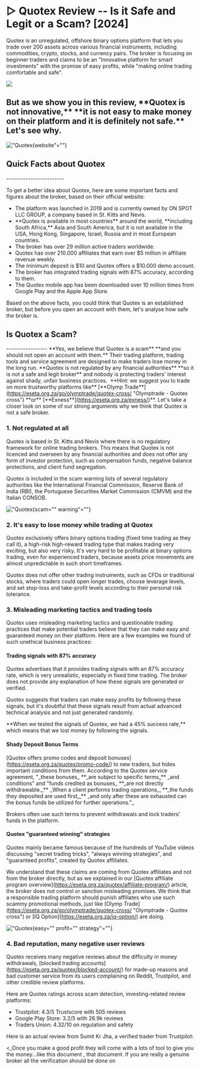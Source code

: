 # ▷ Quotex Review -- Is it Safe and Legit or a Scam? \[2024\]

Quotex is an unregulated, offshore binary options platform that lets you
trade over 200 assets across various financial instruments, including
commodities, crypto, stocks, and currency pairs. The broker is focusing
on beginner traders and claims to be an "Innovative platform for smart
investments" with the promise of easy profits, while "making online
trading comfortable and safe".

[![](https://static.quotex.io/files/4_en/300_250.jpg)](https://traff.sbs/brokerqxlid)

## But as we show you in this review, \*\*Quotex is not innovative,\*\* \*\*it is not easy to make money on their platform and it is definitely not safe.\*\* Let\'s see why.

!["Quotex](\%22https://cdn-60543ed5c1ac180a94122e2d.closte.com/wp-content/uploads/2024/09/Quotex-website.jpg\%22){website"=""}

## Quick Facts about Quotex

\-\-\-\-\-\-\-\-\-\-\-\-\-\-\-\-\-\-\-\-\-\-\--

To get a better idea about Quotex, here are some important facts and
figures about the broker, based on their official website:

-   The platform was launched in 2019 and is currently owned by ON SPOT
    LLC GROUP, a company based in St. Kitts and Nevis.
-   \*\*Quotex is available in most countries\*\* around the world,
    \*\*including South Africa,\*\* Asia and South America, but it is
    not available in the USA, Hong Kong, Singapore, Israel, Russia and
    in most European countries.
-   The broker has over 29 million active traders worldwide.
-   Quotex has over 210.000 affiliates that earn over \$5 million in
    affiliate revenue weekly.
-   The minimum deposit is \$10 and Quotex offers a \$10.000 demo
    account.
-   The broker has integrated trading signals with 87% accuracy,
    according to them.
-   The Quotex mobile app has been downloaded over 10 million times from
    Google Play and the Apple App Store.

Based on the above facts, you could think that Quotex is an established
broker, but before you open an account with them, let\'s analyse how
safe the broker is.

## Is Quotex a Scam?

\-\-\-\-\-\-\-\-\-\-\-\-\-\-\-\-- \*\*Yes, we believe that Quotex is a
scam\*\* \*\*and you should not open an account with them.\*\* Their
trading platform, trading tools and service agreement are designed to
make traders lose money in the long run. \*\*Quotex is not regulated by
any financial authorities\*\* \*\*so it is not a safe and legit
broker\*\* and nobody is protecting traders\' interest against shady,
unfair business practices.  \*\*Hint: we suggest you to trade on more
trustworthy platforms like\*\* \[\*\*Olymp
Trade\*\*\](https://eseta.org.za/go/olymptrade/quotex-cross/
"Olymptrade - Quotex cross") \*\*or\*\*
\[\*\*Exness\*\*\](https://eseta.org.za/exness/)\*\*. Let\'s take a
closer look on some of our strong arguments why we think that Quotex is
not a safe broker.

### 1. Not regulated at all

Quotex is based in St. Kitts and Nevis where there is no regulatory
framework for online trading brokers. This means that Quotex is not
licenced and overseen by any financial authorities and does not offer
any form of investor protection, such as compensation funds, negative
balance protections, and client fund segregation.

Quotex is included in the scam warning lists of several regulatory
authorities like the International Financial Commission, Reserve Bank of
India (RBI), the Portuguese Securities Market Commission (CMVM) and the
Italian CONSOB.

!["Quotex](\%22https://cdn-60543ed5c1ac180a94122e2d.closte.com/wp-content/uploads/2024/09/Quotex-scam-warning.jpg\%22){scam=""
warning"=""}

### 2. It\'s easy to lose money while trading at Quotex

Quotex exclusively offers binary options trading (fixed time trading as
they call it), a high-risk high-reward trading type that makes trading
very exciting, but also very risky. It\'s very hard to be profitable at
binary options trading, even for experienced traders, because assets
price movements are almost unpredictable in such short timeframes.

Quotex does not offer other trading instruments, such as CFDs or
traditional stocks, where traders could open longer trades, choose
leverage levels, and set stop-loss and take-profit levels according to
their personal risk tolerance.

### 3. Misleading marketing tactics and trading tools

Quotex uses misleading marketing tactics and questionable trading
practices that make potential traders believe that they can make easy
and guaranteed money on their platform. Here are a few examples we found
of such unethical business practices:

#### Trading signals with 87% accuracy

Quotex advertises that it provides trading signals with an 87% accuracy
rate, which is very unrealistic, especially in fixed time trading. The
broker does not provide any explanation of how these signals are
generated or verified.

Quotex suggests that traders can make easy profits by following these
signals, but it\'s doubtful that these signals result from actual
advanced technical analysis and not just generated randomly. 

\*\*When we tested the signals of Quotex, we had a 45% success rate,\*\*
which means that we lost money by following the signals.

#### Shady Deposit Bonus Terms

\[Quotex offers promo codes and deposit
bonuses\](https://eseta.org.za/quotex/promo-code/) to new traders, but
hides important conditions from them. According to the Quotex service
agreement, "\_these bonuses\_ \*\*\_are subject to specific
terms\_\*\* \_and conditions" and "funds credited as bonuses\_
\*\*\_are not directly withdrawable.\_\*\* \_When a client performs
trading operations,\_ \*\*\_the funds they deposited are used
first,\_\*\* \_and only after these are exhausted can the bonus funds be
utilized for further operations."\_  

Brokers often use such terms to prevent withdrawals and lock traders\'
funds in the platform.

#### Quotex "guaranteed winning" strategies

Quotex mainly became famous because of the hundreds of YouTube videos
discussing "secret trading tricks", "always winning
strategies", and "guaranteed profits", created by Quotex
affiliates.

We understand that these claims are coming from Quotex affiliates and
not from the broker directly, but as we explained in our \[Quotex
affiliate program
overview\](https://eseta.org.za/quotex/affiliate-program/) article, the
broker does not control or sanction misleading promises. We think that
a responsible trading platform should punish affiliates who use such
scammy promotional methods, just like \[Olymp
Trade\](https://eseta.org.za/go/olymptrade/quotex-cross/
"Olymptrade - Quotex cross") or \[IQ
Option\](https://eseta.org.za/iq-option/) are doing.

!["Quotex](\%22https://cdn-60543ed5c1ac180a94122e2d.closte.com/wp-content/uploads/2024/09/Quotex-easy-profit-strategy.jpg\%22){easy=""
profit="" strategy"=""}

### 4. Bad reputation, many negative user reviews

Quotex receives many negative reviews about the difficulty in money
withdrawals, \[blocked trading
accounts\](https://eseta.org.za/quotex/blocked-account/) for made-up
reasons and bad customer service from its users complaining on Reddit,
Trustpilot, and other credible review platforms. 

Here are Quotex ratings across scam detection, investing-related review
platforms:

-   Trustpilot: 4.3/5 Trustscore with 505 reviews
-   Google Play Store: 3.2/5 with 26.9k reviews
-   Traders Union: 4.32/10 on regulation and safety

Here is an actual review from Sumit Kr Jha, a verified trader from
Trustpilot:

\<\_Once you make a good profit they will come with a lots of tool to
give you the money\...like this document , that document. If you are
really a genuine broker all the verification should be done on

